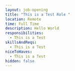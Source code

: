 ```yaml
---
layout: job-opening
title: "This is a Test Role "
location: Remote
time: Full Time
description: Hello World
responsibilities:
  - This is a Test
skillsAndReqs:
  - This is a Test
niceToHaves:
  - This is a Test
hidden: false
---
```

